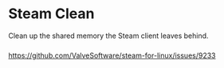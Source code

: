 # Steam Clean
 Clean up the shared memory the Steam client leaves behind.
 
 ###
 https://github.com/ValveSoftware/steam-for-linux/issues/9233
